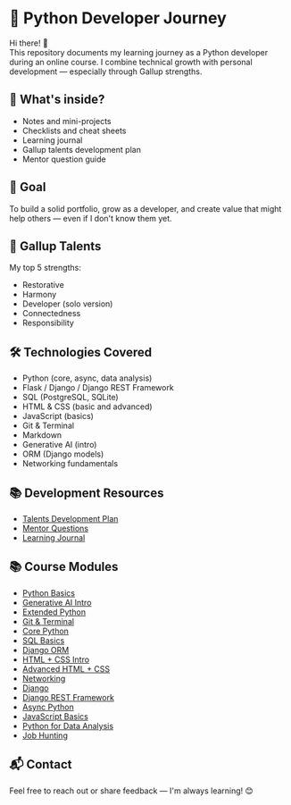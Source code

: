 # 🐍 Python Developer Journey

Hi there! 👋  
This repository documents my learning journey as a Python developer during an online course. I combine technical growth with personal development — especially through Gallup strengths.

## 📌 What's inside?

- Notes and mini-projects
- Checklists and cheat sheets
- Learning journal
- Gallup talents development plan
- Mentor question guide

## 🎯 Goal

To build a solid portfolio, grow as a developer, and create value that might help others — even if I don't know them yet.

## 🧠 Gallup Talents

My top 5 strengths:
- Restorative
- Harmony
- Developer (solo version)
- Connectedness
- Responsibility

## 🛠️ Technologies Covered

- Python (core, async, data analysis)
- Flask / Django / Django REST Framework
- SQL (PostgreSQL, SQLite)
- HTML & CSS (basic and advanced)
- JavaScript (basics)
- Git & Terminal
- Markdown
- Generative AI (intro)
- ORM (Django models)
- Networking fundamentals

## 📚 Development Resources

- [Talents Development Plan](talents_plan.md)
- [Mentor Questions](mentor_questions.md)
- [Learning Journal](learning_journal.md)

## 📚 Course Modules

- [Python Basics](01_python_basics/)
- [Generative AI Intro](02_gen_ai_intro/)
- [Extended Python](03_python_extended/)
- [Git & Terminal](04_git_terminal/)
- [Core Python](05_python_core/)
- [SQL Basics](06_sql_basics/)
- [Django ORM](07_django_orm/)
- [HTML + CSS Intro](08_html_css_intro/)
- [Advanced HTML + CSS](09_html_css_advanced/)
- [Networking](10_networking/)
- [Django](11_django/)
- [Django REST Framework](12_django_rest/)
- [Async Python](13_async_python/)
- [JavaScript Basics](14_js_basics/)
- [Python for Data Analysis](15_python_data_analysis/)
- [Job Hunting](16_job_hunting/)

## 📬 Contact

Feel free to reach out or share feedback — I'm always learning! 😊
